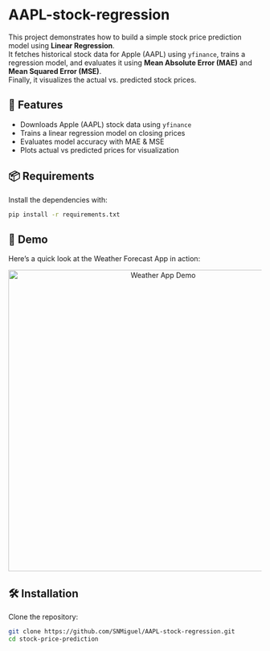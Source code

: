 # AAPL-stock-regression
This project demonstrates how to build a simple stock price prediction model using **Linear Regression**.  
It fetches historical stock data for Apple (AAPL) using `yfinance`, trains a regression model, and evaluates it using **Mean Absolute Error (MAE)** and **Mean Squared Error (MSE)**.  
Finally, it visualizes the actual vs. predicted stock prices.


## 🚀 Features
- Downloads Apple (AAPL) stock data using `yfinance`
- Trains a linear regression model on closing prices
- Evaluates model accuracy with MAE & MSE
- Plots actual vs predicted prices for visualization


## 📦 Requirements

Install the dependencies with:

```bash
pip install -r requirements.txt
```

## 🎥 Demo

Here’s a quick look at the Weather Forecast App in action:

<p align="center">
  <img src="https://imgur.com/a/venY5X2" alt="Weather App Demo" width="600"/>
</p>


## 🛠️ Installation

Clone the repository:

```bash
git clone https://github.com/SNMiguel/AAPL-stock-regression.git
cd stock-price-prediction
